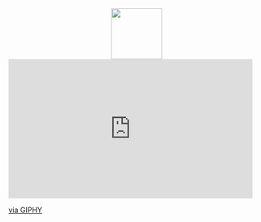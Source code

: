 <div id="header" align="center">
  <img src="https://media.giphy.com/media/M9gbBd9nbDrOTu1Mqx/giphy.gif" width="100"/>
</div>

<iframe src="https://giphy.com/embed/7OEje1TMS7hCw" width="480" height="274" style="" frameBorder="0" class="giphy-embed" allowFullScreen></iframe><p><a href="https://giphy.com/gifs/iron-man-marvel-7OEje1TMS7hCw">via GIPHY</a></p>
